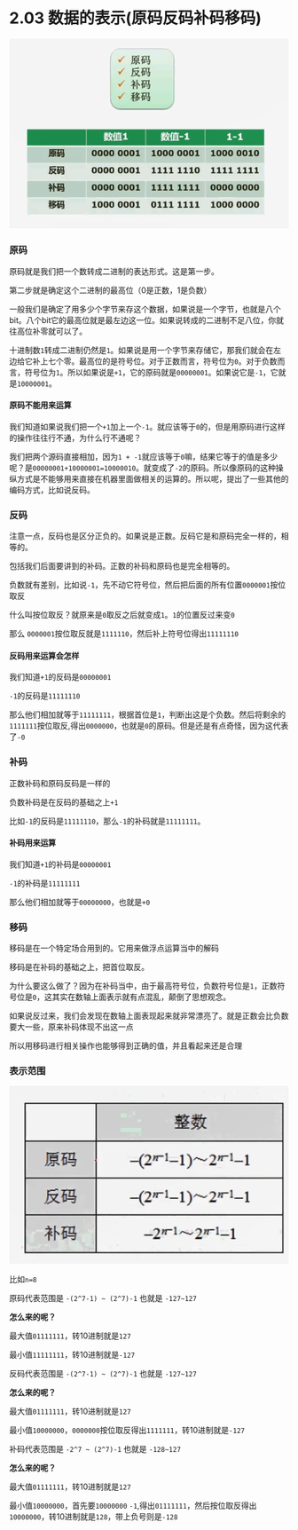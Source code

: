 # 2.03  数据的表示(原码反码补码移码)

![](imgs/0203_1.png)

### 原码

原码就是我们把一个数转成二进制的表达形式。这是第一步。

第二步就是确定这个二进制的最高位（0是正数，1是负数）

一般我们是确定了用多少个字节来存这个数据，如果说是一个字节，也就是八个bit。八个bit它的最高位就是最左边这一位。如果说转成的二进制不足八位，你就往高位补零就可以了。

十进制数`1`转成二进制仍然是`1`。如果说是用一个字节来存储它，那我们就会在左边给它补上七个零。最高位的是符号位。对于正数而言，符号位为`0`。对于负数而言，符号位为`1`。所以如果说是`+1`，它的原码就是`00000001`。如果说它是`-1`，它就是`10000001`。



#### 原码不能用来运算

我们知道如果说我们把一个`+1`加上一个`-1`。就应该等于`0`的，但是用原码进行这样的操作往往行不通，为什么行不通呢？

我们把两个源码直接相加，因为`1 + -1`就应该等于`0`嘛，结果它等于的值是多少呢？是`00000001+10000001=10000010`。就变成了`-2`的原码。所以像原码的这种操纵方式是不能够用来直接在机器里面做相关的运算的。所以呢，提出了一些其他的编码方式，比如说反码。

### 反码

注意一点，反码也是区分正负的。如果说是正数。反码它是和原码完全一样的，相等的。

包括我们后面要讲到的补码。正数的补码和原码也是完全相等的。

负数就有差别，比如说`-1`，先不动它符号位，然后把后面的所有位置`0000001`按位取反

什么叫按位取反？就原来是`0`取反之后就变成`1`。`1`的位置反过来变`0`

那么 `0000001`按位取反就是`1111110`，然后补上符号位得出`11111110`



#### 反码用来运算会怎样

我们知道`+1`的反码是`00000001`

`-1`的反码是`11111110`

那么他们相加就等于`11111111`，根据首位是`1`，判断出这是个负数。然后将剩余的`1111111`按位取反,得出`0000000`，也就是`0`的原码。但是还是有点奇怪，因为这代表了`-0`



### 补码

正数补码和原码反码是一样的

负数补码是在反码的基础之上`+1`

比如`-1`的反码是`11111110`，那么`-1`的补码就是`11111111`。

#### 补码用来运算

我们知道`+1`的补码是`00000001`

`-1`的补码是`11111111`

那么他们相加就等于`00000000`，也就是`+0`



### 移码

移码是在一个特定场合用到的。它用来做浮点运算当中的解码

移码是在补码的基础之上，把首位取反。

为什么要这么做了？因为在补码当中，由于最高符号位，负数符号位是`1`，正数符号位是`0`，这其实在数轴上面表示就有点混乱，颠倒了思想观念。

如果说反过来，我们会发现在数轴上面表现起来就非常漂亮了。就是正数会比负数要大一些，原来补码体现不出这一点

所以用移码进行相关操作也能够得到正确的值，并且看起来还是合理



### 表示范围

![](imgs/0203_2.png)

比如`n=8`

原码代表范围是 `-(2^7-1) ~ (2^7)-1` 也就是 `-127~127`

**怎么来的呢？**

最大值`01111111`，转10进制就是`127`

最小值`11111111`，转10进制就是`-127`



反码代表范围是 `-(2^7-1) ~ (2^7)-1` 也就是 `-127~127`

**怎么来的呢？**

最大值`01111111`，转10进制就是`127`

最小值`10000000`，`0000000`按位取反得出`1111111`，转10进制就是`-127`



补码代表范围是 `-2^7 ~ (2^7)-1` 也就是 `-128~127`

**怎么来的呢？**

最大值`01111111`，转10进制就是`127`

最小值`10000000`，首先要`10000000` `-1`,得出`01111111`，然后按位取反得出`10000000`，转10进制就是`128`，带上负号则是`-128`

